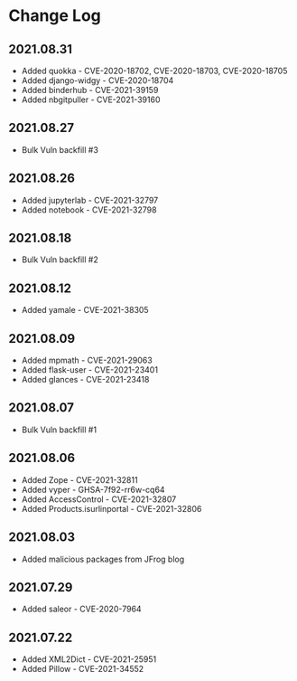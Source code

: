 # Change Log

## 2021.08.31
- Added quokka - CVE-2020-18702, CVE-2020-18703, CVE-2020-18705
- Added django-widgy - CVE-2020-18704
- Added binderhub - CVE-2021-39159
- Added nbgitpuller - CVE-2021-39160

## 2021.08.27
- Bulk Vuln backfill #3

## 2021.08.26
- Added jupyterlab - CVE-2021-32797
- Added notebook - CVE-2021-32798

## 2021.08.18
- Bulk Vuln backfill #2

## 2021.08.12
- Added yamale - CVE-2021-38305

## 2021.08.09
- Added mpmath - CVE-2021-29063
- Added flask-user - CVE-2021-23401
- Added glances - CVE-2021-23418

## 2021.08.07
- Bulk Vuln backfill #1

## 2021.08.06
- Added Zope - CVE-2021-32811
- Added vyper - GHSA-7f92-rr6w-cq64
- Added AccessControl - CVE-2021-32807
- Added Products.isurlinportal - CVE-2021-32806

## 2021.08.03
- Added malicious packages from JFrog blog

## 2021.07.29
- Added saleor - CVE-2020-7964

## 2021.07.22
- Added XML2Dict - CVE-2021-25951
- Added Pillow - CVE-2021-34552
